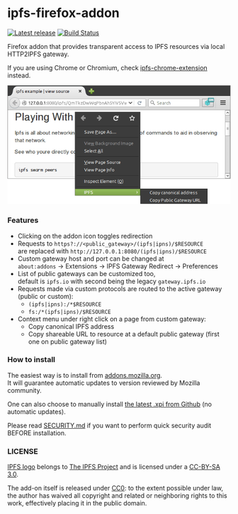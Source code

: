 # ipfs-firefox-addon

[![Latest release](https://img.shields.io/github/release/lidel/ipfs-firefox-addon.svg)](https://github.com/lidel/ipfs-firefox-addon/releases/latest)
[![Build Status](https://travis-ci.org/lidel/ipfs-firefox-addon.svg)](https://travis-ci.org/lidel/ipfs-firefox-addon)

Firefox addon that provides transparent access to IPFS resources via local HTTP2IPFS gateway.

If you are using Chrome or Chromium, check [ipfs-chrome-extension](https://github.com/dylanPowers/ipfs-chrome-extension) instead.

![screenshot v1.2.0](screenshot.png)

### Features

- Clicking on the addon icon toggles redirection
- Requests to `https?://<public_gateway>/(ipfs|ipns)/$RESOURCE`  
  are replaced with `http://127.0.0.1:8080/(ipfs|ipns)/$RESOURCE`
- Custom gateway host and port can be changed at   
  `about:addons` → Extensions → IPFS Gateway Redirect → Preferences
- List of public gateways can be customized too,  
  default is `ipfs.io` with second being the legacy `gateway.ipfs.io`
- Requests made via custom protocols are routed to the active gateway (public or custom):
   - `(ipfs|ipns):/*$RESOURCE`
   - `fs:/*(ipfs|ipns)/$RESOURCE`
- Context menu under right click on a page from custom gateway:   
  - Copy canonical IPFS address    
  - Copy shareable URL to resource at a default public gateway (first one on public gateway list)

### How to install

The easiest way is to install from [addons.mozilla.org](https://addons.mozilla.org/en-US/firefox/addon/ipfs-gateway-redirect/).   
It will guarantee automatic updates to version reviewed by Mozilla community. 

One can also choose to manually install [the latest .xpi from Github](https://github.com/lidel/ipfs-firefox-addon/releases/latest) (no automatic updates).

Please read [SECURITY.md](https://github.com/lidel/ipfs-firefox-addon/blob/master/SECURITY.md) if you want to perform quick security audit BEFORE installation.

### LICENSE

[IPFS logo](https://github.com/ipfs/logo) belongs to [The IPFS Project](https://github.com/ipfs) and is licensed under a <a rel="license" href="https://creativecommons.org/licenses/by-sa/3.0/legalcode">CC-BY-SA 3.0</a>.

The add-on itself is released under [CC0](LICENSE): to the extent possible under law, the author has waived all copyright and related or neighboring rights to this work, effectively placing it in the public domain.
